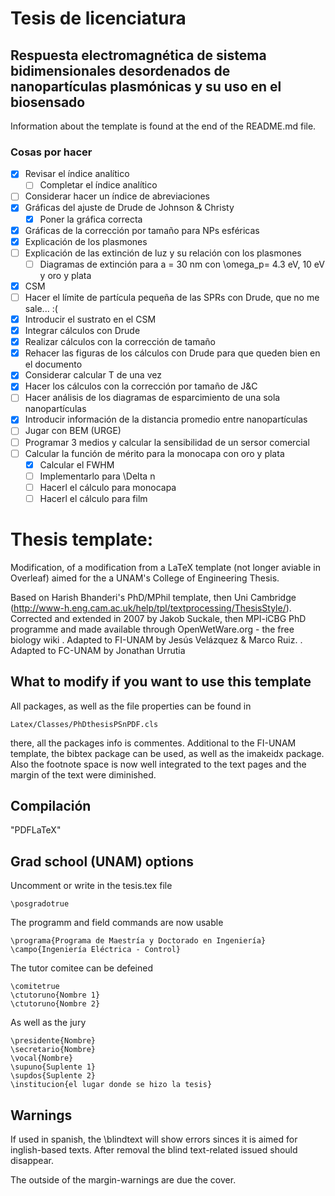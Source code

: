 # Tesis de licenciatura
## Respuesta electromagnética de sistema bidimensionales desordenados de nanopartículas plasmónicas y su uso en el biosensado

Information about the template is found at the end of the README.md file.

### Cosas por hacer
- [x] Revisar el índice analítico
  - [ ] Completar el índice analítico
- [ ] Considerar hacer un índice de abreviaciones
- [x] Gráficas del ajuste de Drude de Johnson & Christy
  - [x] Poner la gráfica correcta
- [x] Gráficas de la corrección por tamaño para NPs esféricas
- [x] Explicación de los plasmones
- [ ] Explicación de las extinción de luz y su relación con los plasmones
  - [ ] Diagramas de extinción para a = 30 nm con \omega_p= 4.3 eV, 10 eV y oro y plata
- [x] CSM
- [ ] Hacer el límite de partícula pequeña de las SPRs con Drude, que no me sale... :(
- [x] Introducir el sustrato en el CSM
- [x] Integrar cálculos con Drude
- [x] Realizar cálculos con la corrección de tamaño
- [x] Rehacer las figuras de los cálculos con Drude para que queden bien en el documento
- [x] Considerar calcular T de una vez
- [x] Hacer los cálculos con la corrección por tamaño de J&C
- [ ] Hacer análisis de los diagramas de esparcimiento de una sola nanopartículas
- [x] Introducir información de la distancia promedio entre nanopartículas
- [ ] Jugar con BEM (URGE)
- [ ] Programar 3 medios y calcular la sensibilidad de un sersor comercial
- [ ] Calcular la función de mérito para la monocapa con oro y plata
   - [x] Calcular el FWHM
   - [ ] Implementarlo para \Delta n
   - [ ] Hacerl el cálculo para monocapa
   - [ ] Hacerl el cálculo para film

Thesis template:
=============
Modification, of a modification from a LaTeX template (not longer aviable in Overleaf) aimed for the a UNAM's College of Engineering Thesis.

Based on Harish Bhanderi's PhD/MPhil template, then Uni Cambridge (http://www-h.eng.cam.ac.uk/help/tpl/textprocessing/ThesisStyle/).
Corrected and extended in 2007 by Jakob Suckale, then MPI-iCBG PhD programme
and made available through OpenWetWare.org - the free biology wiki
. Adapted to FI-UNAM by Jesús Velázquez & Marco Ruiz.
. Adapted to FC-UNAM by Jonathan Urrutia


What to modify if you want to use this template
-----------------

All packages, as well as the file properties can be found in

    Latex/Classes/PhDthesisPSnPDF.cls

there, all the packages info is commentes. Additional to the FI-UNAM template, the bibtex package can be used, as well as the imakeidx package. Also the footnote space is now well integrated to the text pages and the margin of the text were diminished.

Compilación
-----------

"PDFLaTeX"

Grad school (UNAM) options
--------
Uncomment or write in the tesis.tex file

    \posgradotrue

The programm and field commands are now usable

    \programa{Programa de Maestría y Doctorado en Ingeniería}
    \campo{Ingeniería Eléctrica - Control}

The tutor comitee can be defeined

    \comitetrue
    \ctutoruno{Nombre 1}
    \ctutoruno{Nombre 2}

As well as the jury

    \presidente{Nombre}
    \secretario{Nombre}
    \vocal{Nombre}
    \supuno{Suplente 1}
    \supdos{Suplente 2}
    \institucion{el lugar donde se hizo la tesis}


Warnings
--------
If used in spanish, the  \blindtext will show errors sinces it is aimed for inglish-based texts. After removal the blind text-related issued should disappear.

The outside of the margin-warnings are due the cover.

